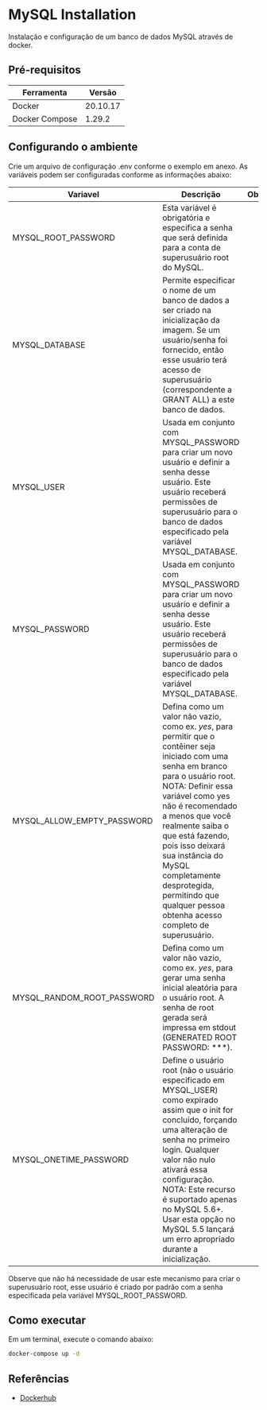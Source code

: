 # MySQL Installation

Instalação e configuração de um banco de dados MySQL através de docker. 

## Pré-requisitos

| Ferramenta  | Versão  |
|---|---|
|Docker|20.10.17|
|Docker Compose|1.29.2|

## Configurando o ambiente

Crie um arquivo de configuração .env conforme o exemplo em anexo. As variáveis podem ser configuradas conforme as informações abaixo:

| Variavel  | Descrição  | Obrigatória? |
|---|---|:-------------:|
|  MYSQL_ROOT_PASSWORD | Esta variável é obrigatória e especifica a senha que será definida para a conta de superusuário root do MySQL. | :heavy_check_mark: |
| MYSQL_DATABASE  | Permite especificar o nome de um banco de dados a ser criado na inicialização da imagem. Se um usuário/senha foi fornecido, então esse usuário terá acesso de superusuário (correspondente a GRANT ALL) a este banco de dados. | |
| MYSQL_USER  | Usada em conjunto com MYSQL_PASSWORD para criar um novo usuário e definir a senha desse usuário. Este usuário receberá permissões de superusuário para o banco de dados especificado pela variável MYSQL_DATABASE. | |
| MYSQL_PASSWORD  | Usada em conjunto com MYSQL_PASSWORD para criar um novo usuário e definir a senha desse usuário. Este usuário receberá permissões de superusuário para o banco de dados especificado pela variável MYSQL_DATABASE.  | |
|  MYSQL_ALLOW_EMPTY_PASSWORD | Defina como um valor não vazio, como ex. *yes*, para permitir que o contêiner seja iniciado com uma senha em branco para o usuário root. NOTA: Definir essa variável como yes não é recomendado a menos que você realmente saiba o que está fazendo, pois isso deixará sua instância do MySQL completamente desprotegida, permitindo que qualquer pessoa obtenha acesso completo de superusuário.| |
| MYSQL_RANDOM_ROOT_PASSWORD  | Defina como um valor não vazio, como ex. *yes*, para gerar uma senha inicial aleatória para o usuário root. A senha de root gerada será impressa em stdout (GENERATED ROOT PASSWORD: \*\*\*).  | |
|  MYSQL_ONETIME_PASSWORD | Define o usuário root (não o usuário especificado em MYSQL_USER) como expirado assim que o init for concluído, forçando uma alteração de senha no primeiro login. Qualquer valor não nulo ativará essa configuração. NOTA: Este recurso é suportado apenas no MySQL 5.6+. Usar esta opção no MySQL 5.5 lançará um erro apropriado durante a inicialização.  | |

Observe que não há necessidade de usar este mecanismo para criar o superusuário root, esse usuário é criado por padrão com a senha especificada pela variável MYSQL_ROOT_PASSWORD.

## Como executar

Em um terminal, execute o comando abaixo:

```bash
docker-compose up -d
```

## Referências

- [Dockerhub](https://hub.docker.com/_/mysql)
